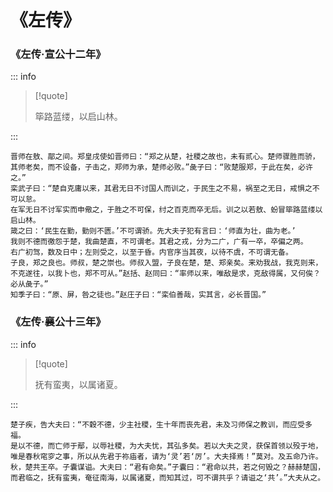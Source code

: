 # 《左传》

### 《左传·宣公十二年》

::: info

> [!quote]
>
> 筚路蓝缕，以启山林。

:::

```
晋师在敖、鄗之间。郑皇戌使如晋师曰：“郑之从楚，社稷之故也，未有贰心。楚师骤胜而骄，
其师老矣，而不设备，子击之，郑师为承，楚师必败。”彘子曰：“败楚服郑，于此在矣，必许之。”
栾武子曰：“楚自克庸以来，其君无日不讨国人而训之，于民生之不易，祸至之无日，戒惧之不可以怠。
在军无日不讨军实而申儆之，于胜之不可保，纣之百克而卒无后。训之以若敖、蚡冒筚路蓝缕以启山林。
箴之曰：‘民生在勤，勤则不匮。’不可谓骄。先大夫子犯有言曰：‘师直为壮，曲为老。’
我则不德而徼怨于楚，我曲楚直，不可谓老。其君之戎，分为二广，广有一卒，卒偏之两。
右广初驾，数及日中；左则受之，以至于昏。内官序当其夜，以待不虞，不可谓无备。
子良，郑之良也。师叔，楚之崇也。师叔入盟，子良在楚，楚、郑亲矣。来劝我战，我克则来，
不克遂往，以我卜也，郑不可从。”赵括、赵同曰：“率师以来，唯敌是求，克敌得属，又何俟？必从彘子。”
知季子曰：“原、屏，咎之徒也。”赵庄子曰：“栾伯善哉，实其言，必长晋国。”
```

### 《左传·襄公十三年》

::: info

> [!quote]
>
> 抚有蛮夷，以属诸夏。

:::

```
楚子疾，告大夫曰：“不穀不德，少主社稷，生十年而丧先君，未及习师保之教训，而应受多福。
是以不德，而亡师于鄢，以辱社稷，为大夫忧，其弘多矣。若以大夫之灵，获保首领以殁于地，
唯是春秋窀穸之事，所以从先君于祢庙者，请为‘灵’若‘厉’。大夫择焉！”莫对。及五命乃许。
秋，楚共王卒。子囊谋谥。大夫曰：“君有命矣。”子囊曰：“君命以共，若之何毁之？赫赫楚国，
而君临之，抚有蛮夷，奄征南海，以属诸夏，而知其过，可不谓共乎？请谥之‘共’。”大夫从之。
```
